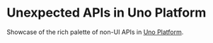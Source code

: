 # Unexpected APIs in Uno Platform

Showcase of the rich palette of non-UI APIs in [Uno Platform](https://platform.uno).
